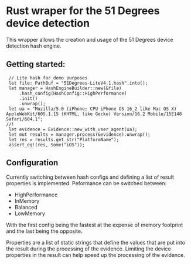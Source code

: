 # Rust wraper for the 51 Degrees device detection
This wrapper allows the creation and usage of the 51 Degrees device detection hash engine.
## Getting started:
```
 // Lite hash for demo purposes
 let file: PathBuf = "51Degrees-LiteV4.1.hash".into();
 let manager = HashEngineBuilder::new(&file)
     .hash_config(HashConfig::HighPerformance)
     .init()
     .unwrap();
 let ua = "Mozilla/5.0 (iPhone; CPU iPhone OS 16_2 like Mac OS X) AppleWebKit/605.1.15 (KHTML, like Gecko) Version/16.2 Mobile/15E148 Safari/604.1";
//!
 let evidence = Evidence::new_with_user_agent(ua);
 let mut results = manager.process(&evidence).unwrap();
 let res = results.get_str("PlatformName");
 assert_eq!(res, Some("iOS"));
```
## Configuration
Currently switching between hash configs and defining a list of result properties is
implemented.
Peformance can be switched between:
- HighPerformance
- InMemory
- Balanced
- LowMemory

With the first config being the fastest at the expense of memory footprint and
the last being the opposite.

Properties are a list of static strings that define the values that are put into the result
during the processing of the evidence.
Limiting the device properties in the result can help speed up the processing of the evidence.
